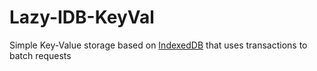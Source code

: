 # Lazy-IDB-KeyVal

Simple Key-Value storage based on [IndexedDB](https://developer.mozilla.org/en-US/docs/Web/API/IndexedDB_API) that uses transactions to batch requests
